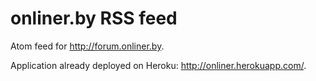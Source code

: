# onliner.by RSS feed

Atom feed for http://forum.onliner.by.

Application already deployed on Heroku: http://onliner.herokuapp.com/.
